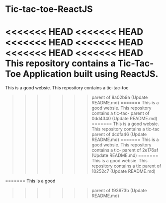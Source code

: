 # Tic-tac-toe-ReactJS
<<<<<<< HEAD
<<<<<<< HEAD
<<<<<<< HEAD
<<<<<<< HEAD
<<<<<<< HEAD
<<<<<<< HEAD
This repository contains a Tic-Tac-Toe Application built using ReactJS.
=======
This is a good websie. This repository contains a tic-tac-toe
>>>>>>> parent of 8a02b9a (Update README.md)
=======
This is a good websie. This repository contains a tic-tac-
>>>>>>> parent of 0dd4340 (Update README.md)
=======
This is a good websie. This repository contains a tic-tac
>>>>>>> parent of dcdfa46 (Update README.md)
=======
This is a good websie. This repository contains a tic-
>>>>>>> parent of 2e176af (Update README.md)
=======
This is a good websie. This repository contains a tic
>>>>>>> parent of 10252c7 (Update README.md)


=======
This is a good
>>>>>>> parent of f93973b (Update README.md)

